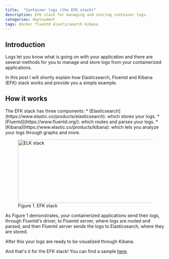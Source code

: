 ```yaml
---
title:  "Container logs (the EFK stack)"
description: EFK stack for managing and storing container logs.
categories: deployment
tags: docker fluentd elasticsearch kibana
---
```

<h2>Introduction</h2>
Logs let you know what is going on with your application and there are several
methods for you to manage and store logs from your containerized applications.

In this post I will shortly explain how Elasticsearch, Fluentd and Kibana (EFK)
stack works and provide you a simple example.

<h2>How it works</h2>
The EFK stack has three components:
* [Elasticsearch](https://www.elastic.co/products/elasticsearch): which stores
your logs.
* [Fluentd](https://www.fluentd.org/): which routes and parses your logs.
* [Kibana](https://www.elastic.co/products/kibana): which lets you analyze your
logs through graphs and more.

<figure>
    <img src="{{ site.baseurl }}/assets/img/efk-stack.png" alt="ELK stack" width="700" height="200"/>
    <figcaption>Figure 1. EFK stack</figcaption>
</figure>

As Figure 1 demonstrates, your containerized applications send their logs,
through Fluentd's driver, to Fluentd server, where logs are routed and parsed,
and then Fluentd server sends the logs to Elasticsearch, where they are stored.

After this your logs are ready to be visualized through Kibana.

And that's it for the EFK stack! You can find a sample
[here](https://github.com/afbernardino/efk-sample).
